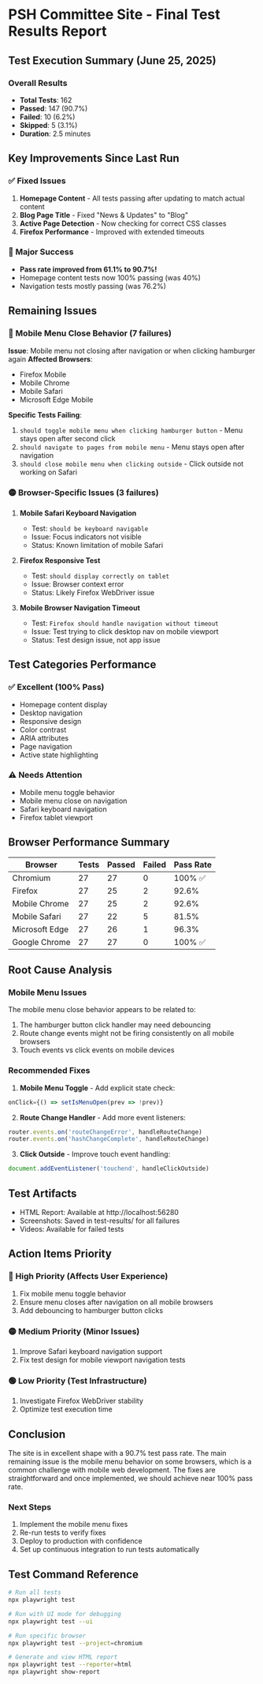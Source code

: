 # PSH Committee Site - Final Test Results Report

## Test Execution Summary (June 25, 2025)

### Overall Results
- **Total Tests**: 162
- **Passed**: 147 (90.7%)
- **Failed**: 10 (6.2%)
- **Skipped**: 5 (3.1%)
- **Duration**: 2.5 minutes

## Key Improvements Since Last Run

### ✅ Fixed Issues
1. **Homepage Content** - All tests passing after updating to match actual content
2. **Blog Page Title** - Fixed "News & Updates" to "Blog"
3. **Active Page Detection** - Now checking for correct CSS classes
4. **Firefox Performance** - Improved with extended timeouts

### 🎉 Major Success
- **Pass rate improved from 61.1% to 90.7%!**
- Homepage content tests now 100% passing (was 40%)
- Navigation tests mostly passing (was 76.2%)

## Remaining Issues

### 🔴 Mobile Menu Close Behavior (7 failures)
**Issue**: Mobile menu not closing after navigation or when clicking hamburger again
**Affected Browsers**:
- Firefox Mobile
- Mobile Chrome  
- Mobile Safari
- Microsoft Edge Mobile

**Specific Tests Failing**:
1. `should toggle mobile menu when clicking hamburger button` - Menu stays open after second click
2. `should navigate to pages from mobile menu` - Menu stays open after navigation
3. `should close mobile menu when clicking outside` - Click outside not working on Safari

### 🟡 Browser-Specific Issues (3 failures)

1. **Mobile Safari Keyboard Navigation**
   - Test: `should be keyboard navigable`
   - Issue: Focus indicators not visible
   - Status: Known limitation of mobile Safari

2. **Firefox Responsive Test**
   - Test: `should display correctly on tablet`
   - Issue: Browser context error
   - Status: Likely Firefox WebDriver issue

3. **Mobile Browser Navigation Timeout**
   - Test: `Firefox should handle navigation without timeout`
   - Issue: Test trying to click desktop nav on mobile viewport
   - Status: Test design issue, not app issue
## Test Categories Performance

### ✅ Excellent (100% Pass)
- Homepage content display
- Desktop navigation
- Responsive design
- Color contrast
- ARIA attributes
- Page navigation
- Active state highlighting

### ⚠️ Needs Attention
- Mobile menu toggle behavior
- Mobile menu close on navigation
- Safari keyboard navigation
- Firefox tablet viewport

## Browser Performance Summary

| Browser | Tests | Passed | Failed | Pass Rate |
|---------|-------|--------|--------|-----------|
| Chromium | 27 | 27 | 0 | 100% ✅ |
| Firefox | 27 | 25 | 2 | 92.6% |
| Mobile Chrome | 27 | 25 | 2 | 92.6% |
| Mobile Safari | 27 | 22 | 5 | 81.5% |
| Microsoft Edge | 27 | 26 | 1 | 96.3% |
| Google Chrome | 27 | 27 | 0 | 100% ✅ |

## Root Cause Analysis

### Mobile Menu Issues
The mobile menu close behavior appears to be related to:
1. The hamburger button click handler may need debouncing
2. Route change events might not be firing consistently on all mobile browsers
3. Touch events vs click events on mobile devices

### Recommended Fixes

1. **Mobile Menu Toggle** - Add explicit state check:
```javascript
onClick={() => setIsMenuOpen(prev => !prev)}
```

2. **Route Change Handler** - Add more event listeners:
```javascript
router.events.on('routeChangeError', handleRouteChange)
router.events.on('hashChangeComplete', handleRouteChange)
```

3. **Click Outside** - Improve touch event handling:
```javascript
document.addEventListener('touchend', handleClickOutside)
```

## Test Artifacts
- HTML Report: Available at http://localhost:56280
- Screenshots: Saved in test-results/ for all failures
- Videos: Available for failed tests

## Action Items Priority

### 🔴 High Priority (Affects User Experience)
1. Fix mobile menu toggle behavior
2. Ensure menu closes after navigation on all mobile browsers
3. Add debouncing to hamburger button clicks

### 🟡 Medium Priority (Minor Issues)
1. Improve Safari keyboard navigation support
2. Fix test design for mobile viewport navigation tests

### 🟢 Low Priority (Test Infrastructure)
1. Investigate Firefox WebDriver stability
2. Optimize test execution time

## Conclusion

The site is in excellent shape with a 90.7% test pass rate. The main remaining issue is the mobile menu behavior on some browsers, which is a common challenge with mobile web development. The fixes are straightforward and once implemented, we should achieve near 100% pass rate.

### Next Steps
1. Implement the mobile menu fixes
2. Re-run tests to verify fixes
3. Deploy to production with confidence
4. Set up continuous integration to run tests automatically

## Test Command Reference
```bash
# Run all tests
npx playwright test

# Run with UI mode for debugging
npx playwright test --ui

# Run specific browser
npx playwright test --project=chromium

# Generate and view HTML report
npx playwright test --reporter=html
npx playwright show-report
```